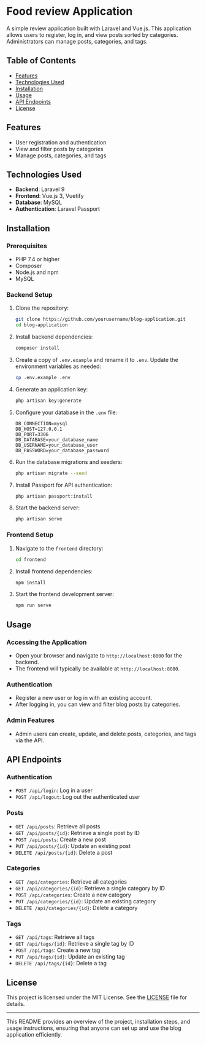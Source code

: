 # Food review Application

A simple review application built with Laravel and Vue.js. This application allows users to register, log in, and view posts sorted by categories. Administrators can manage posts, categories, and tags.

## Table of Contents

- [Features](#features)
- [Technologies Used](#technologies-used)
- [Installation](#installation)
- [Usage](#usage)
- [API Endpoints](#api-endpoints)
- [License](#license)

## Features

- User registration and authentication
- View and filter posts by categories
- Manage posts, categories, and tags

## Technologies Used

- **Backend**: Laravel 9
- **Frontend**: Vue.js 3, Vuetify
- **Database**: MySQL
- **Authentication**: Laravel Passport

## Installation

### Prerequisites

- PHP 7.4 or higher
- Composer
- Node.js and npm
- MySQL

### Backend Setup

1. Clone the repository:

   ```bash
   git clone https://github.com/yourusername/blog-application.git
   cd blog-application
   ```

2. Install backend dependencies:

   ```bash
   composer install
   ```

3. Create a copy of `.env.example` and rename it to `.env`. Update the environment variables as needed:

   ```bash
   cp .env.example .env
   ```

4. Generate an application key:

   ```bash
   php artisan key:generate
   ```

5. Configure your database in the `.env` file:

   ```env
   DB_CONNECTION=mysql
   DB_HOST=127.0.0.1
   DB_PORT=3306
   DB_DATABASE=your_database_name
   DB_USERNAME=your_database_user
   DB_PASSWORD=your_database_password
   ```

6. Run the database migrations and seeders:

   ```bash
   php artisan migrate --seed
   ```

7. Install Passport for API authentication:

   ```bash
   php artisan passport:install
   ```

8. Start the backend server:

   ```bash
   php artisan serve
   ```

### Frontend Setup

1. Navigate to the `frontend` directory:

   ```bash
   cd frontend
   ```

2. Install frontend dependencies:

   ```bash
   npm install
   ```

3. Start the frontend development server:

   ```bash
   npm run serve
   ```

## Usage

### Accessing the Application

- Open your browser and navigate to `http://localhost:8000` for the backend.
- The frontend will typically be available at `http://localhost:8080`.

### Authentication

- Register a new user or log in with an existing account.
- After logging in, you can view and filter blog posts by categories.

### Admin Features

- Admin users can create, update, and delete posts, categories, and tags via the API.

## API Endpoints

### Authentication

- `POST /api/login`: Log in a user
- `POST /api/logout`: Log out the authenticated user

### Posts

- `GET /api/posts`: Retrieve all posts
- `GET /api/posts/{id}`: Retrieve a single post by ID
- `POST /api/posts`: Create a new post
- `PUT /api/posts/{id}`: Update an existing post
- `DELETE /api/posts/{id}`: Delete a post

### Categories

- `GET /api/categories`: Retrieve all categories
- `GET /api/categories/{id}`: Retrieve a single category by ID
- `POST /api/categories`: Create a new category
- `PUT /api/categories/{id}`: Update an existing category
- `DELETE /api/categories/{id}`: Delete a category

### Tags

- `GET /api/tags`: Retrieve all tags
- `GET /api/tags/{id}`: Retrieve a single tag by ID
- `POST /api/tags`: Create a new tag
- `PUT /api/tags/{id}`: Update an existing tag
- `DELETE /api/tags/{id}`: Delete a tag

## License

This project is licensed under the MIT License. See the [LICENSE](LICENSE) file for details.

---

This README provides an overview of the project, installation steps, and usage instructions, ensuring that anyone can set up and use the blog application efficiently.